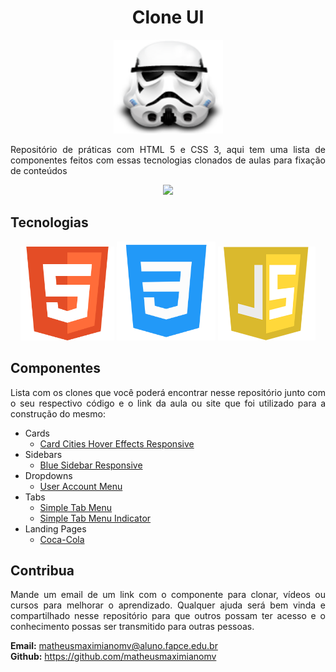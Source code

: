 <h1 align="center">Clone UI</h1>
<p align="center">
  <img src="./.github/clone.png" height="150" width="175" alt="clone" />
</p>
<p align="justify">
  Repositório de práticas com HTML 5 e CSS 3, aqui tem uma lista de componentes feitos com essas tecnologias clonados de aulas para fixação de conteúdos
</p>
<div align="center">
  <p align="center">
    <a aria-label="Matheus" href="https://github.com/matheusmaximianomv">
      <img src="https://img.shields.io/badge/matheusmaximianomv-@-informational?logo=github"></img>
    </a>
  </p>
</div>

## Tecnologias
<p align="center">
  <img src="./.github/html-logo.png" height="150" width="150" alt="Icon" />
  <img src="./.github/css-logo.png" height="158" width="158" alt="Icon" />
  <img src="./.github/js-logo.png" height="150" width="156" alt="Icon" />
</p>

  
## Componentes
<p align="justify">Lista com os clones que você poderá encontrar nesse repositório junto com o seu respectivo código e o link da aula ou site que foi utilizado para a construção do mesmo:</p>

* Cards
  * <a aria-label="User Account Dropdown Menu" href="https://github.com/matheusmaximianomv/Clone_UI/tree/master/cards/card_hover_effects_responsive">Card Cities Hover Effects Responsive</a>
* Sidebars
  * <a aria-label="User Account Dropdown Menu" href="https://github.com/matheusmaximianomv/Clone_UI/tree/master/dropdowns/user_account_menu">Blue Sidebar Responsive</a>
* Dropdowns
  * <a aria-label="User Account Dropdown Menu" href="https://github.com/matheusmaximianomv/Clone_UI/tree/master/dropdowns/user_account_menu">User Account Menu</a>
* Tabs
  * <a aria-label="Simple Tab Menu" href="https://github.com/matheusmaximianomv/Clone_UI/tree/master/tabs/customize">Simple Tab Menu</a>
  * <a aria-label="Simple Tab Menu Indicator" href="https://github.com/matheusmaximianomv/Clone_UI/tree/master/tabs/indicator">Simple Tab Menu Indicator</a>
* Landing Pages
  *  <a aria-label="Coca-Cola Landing Page" href="https://github.com/matheusmaximianomv/Clone_UI/tree/master/landing_pages/coca-cola">Coca-Cola</a>

## Contribua
<p align="justify">Mande um email de um link com o componente para clonar, vídeos ou cursos para melhorar o aprendizado. Qualquer ajuda será bem vinda e compartilhado nesse repositório para que outros possam ter acesso e o conhecimento possas ser transmitido para outras pessoas.</p>

<strong>Email:</strong> matheusmaximianomv@aluno.fapce.edu.br
<br />
<strong>Github:</strong> https://github.com/matheusmaximianomv
